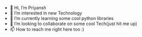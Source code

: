 - 👋 Hi, I’m Priyansh
- 👀 I’m interested in new Technology
- 🌱 I’m currently learning some cool python libraries
- 💞️ I’m looking to collaborate on some cool Tech(just hit me up)
- 📫 How to reach me right here too :)

<!---
howebo/howebo is a ✨ special ✨ repository because its `README.md` (this file) appears on your GitHub profile.
You can click the Preview link to take a look at your changes.
--->
